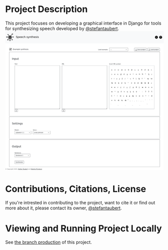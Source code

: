 # Project Description
This project focuses on developing a graphical interface in Django for tools for synthesizing speech developed by [@stefantaubert](https://github.com/stefantaubert).
![Screenshot of the interface from 18.10.2023](screenshots/Screenshot_2023-10-18_home.png)

# Contributions, Citations, License
If you're intrested in contributing to the project, want to cite it or find out more about it, please contact its owner, [@stefantaubert](https://github.com/stefantaubert).

# Viewing and Running Project Locally
See [the branch production](https://github.com/ntlprzybysz/synthesis-gui/tree/production) of this project.